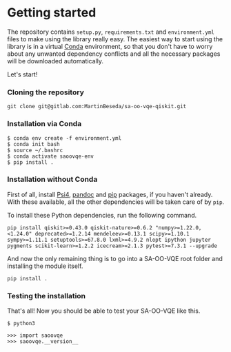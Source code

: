 # Getting started

The repository contains `setup.py`, `requirements.txt` and `environment.yml` files to make using the library really
easy. The easiest way to start using the library is in a virtual [Conda](https://docs.conda.io/en/latest/) environment,
so that you don't have to worry about any unwanted dependency conflicts and all the necessary packages will be
downloaded automatically.

Let's start!

### Cloning the repository
```
git clone git@gitlab.com:MartinBeseda/sa-oo-vqe-qiskit.git
```

### Installation via Conda
```
$ conda env create -f environment.yml
$ conda init bash
$ source ~/.bashrc
$ conda activate saoovqe-env
$ pip install .
```

### Installation without Conda
First of all, install [Psi4](https://psicode.org/installs/), [pandoc](https://pandoc.org/installing.html) and 
[pip](https://pypi.org/project/pip/) packages, if you haven't already. With these available, all the other 
dependencies will be taken care of by `pip`.

To install these Python dependencies, run the following command.
```
pip install qiskit>=0.43.0 qiskit-nature>=0.6.2 "numpy>=1.22.0, <1.24.0" deprecated>=1.2.14 mendeleev>=0.13.1 scipy>=1.10.1 sympy>=1.11.1 setuptools>=67.8.0 lxml>=4.9.2 nlopt ipython jupyter pygments scikit-learn>=1.2.2 icecream>=2.1.3 pytest>=7.3.1 --upgrade
```

And now the only remaining thing is to go into a SA-OO-VQE root folder and installing the module itself.
```
pip install .
```

### Testing the installation
That's all! Now you should be able to test your SA-OO-VQE like this.

```
$ python3

>>> import saoovqe
>>> saoovqe.__version__
```

